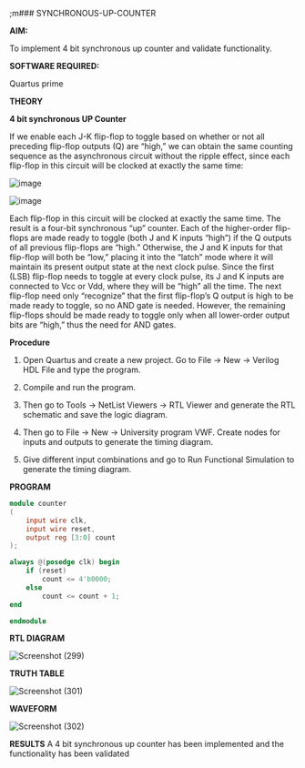 ;m### SYNCHRONOUS-UP-COUNTER

**AIM:**

To implement 4 bit synchronous up counter and validate functionality.

**SOFTWARE REQUIRED:**

Quartus prime

**THEORY**

**4 bit synchronous UP Counter**

If we enable each J-K flip-flop to toggle based on whether or not all preceding flip-flop outputs (Q) are “high,” we can obtain the same counting sequence as the asynchronous circuit without the ripple effect, since each flip-flop in this circuit will be clocked at exactly the same time:

![image](https://github.com/naavaneetha/SYNCHRONOUS-UP-COUNTER/assets/154305477/d5db3fa0-e413-404c-b80e-b2f39d82e7e8)


![image](https://github.com/naavaneetha/SYNCHRONOUS-UP-COUNTER/assets/154305477/52cb61eb-d04b-442d-810c-31185a68410b)

Each flip-flop in this circuit will be clocked at exactly the same time.
The result is a four-bit synchronous “up” counter. Each of the higher-order flip-flops are made ready to toggle (both J and K inputs “high”) if the Q outputs of all previous flip-flops are “high.”
Otherwise, the J and K inputs for that flip-flop will both be “low,” placing it into the “latch” mode where it will maintain its present output state at the next clock pulse.
Since the first (LSB) flip-flop needs to toggle at every clock pulse, its J and K inputs are connected to Vcc or Vdd, where they will be “high” all the time.
The next flip-flop need only “recognize” that the first flip-flop’s Q output is high to be made ready to toggle, so no AND gate is needed.
However, the remaining flip-flops should be made ready to toggle only when all lower-order output bits are “high,” thus the need for AND gates.

**Procedure**
1. Open Quartus and create a new project. Go to File -> New -> Verilog HDL File and type the program.

2. Compile and run the program.

3. Then go to Tools -> NetList Viewers -> RTL Viewer and generate the RTL schematic and save the logic diagram.

4. Then go to File -> New -> University program VWF. Create nodes for inputs and outputs to generate the timing diagram.

5. Give different input combinations and go to Run Functional Simulation to generate the timing diagram.


**PROGRAM**

```verilog
module counter 
(
    input wire clk,          
    input wire reset,        
    output reg [3:0] count   
);

always @(posedge clk) begin
    if (reset)
        count <= 4'b0000;   
    else
        count <= count + 1;  
end

endmodule
```

**RTL DIAGRAM**

![Screenshot (299)](https://github.com/user-attachments/assets/fe0ae55a-0168-41a8-a85c-297921358847)

**TRUTH TABLE**

![Screenshot (301)](https://github.com/user-attachments/assets/2728dd63-5f07-4fe0-aa5f-5ad021c73659)

**WAVEFORM**

![Screenshot (302)](https://github.com/user-attachments/assets/48567803-91a6-4fe0-bd20-e25e53a85c4a)

**RESULTS**
A 4 bit synchronous up counter has been implemented and the functionality has been validated
